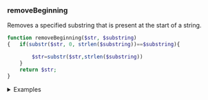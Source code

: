 ### removeBeginning

Removes a specified substring that is present at the start of a string.


```php
function removeBeginning($str, $substring)
{ 	if(substr($str, 0, strlen($substring))==$substring){

    	$str=substr($str,strlen($substring))
    }
    return $str;
}
```

<details>
<summary>Examples</summary>

```php
removeBeginning("Dunder","Dunder Mifflin"); // ' Mifflin'
```

</details>
